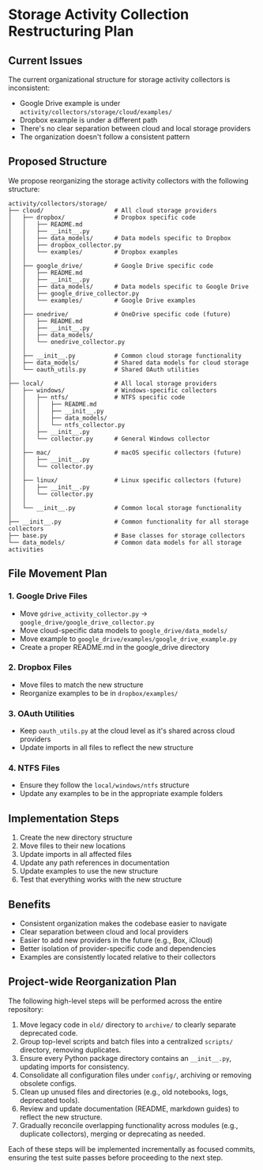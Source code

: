# Storage Activity Collection Restructuring Plan

## Current Issues
The current organizational structure for storage activity collectors is inconsistent:
- Google Drive example is under `activity/collectors/storage/cloud/examples/`
- Dropbox example is under a different path
- There's no clear separation between cloud and local storage providers
- The organization doesn't follow a consistent pattern

## Proposed Structure
We propose reorganizing the storage activity collectors with the following structure:

```
activity/collectors/storage/
├── cloud/                    # All cloud storage providers
│   ├── dropbox/              # Dropbox specific code
│   │   ├── README.md
│   │   ├── __init__.py
│   │   ├── data_models/      # Data models specific to Dropbox
│   │   ├── dropbox_collector.py
│   │   └── examples/         # Dropbox examples
│   │
│   ├── google_drive/         # Google Drive specific code
│   │   ├── README.md
│   │   ├── __init__.py
│   │   ├── data_models/      # Data models specific to Google Drive
│   │   ├── google_drive_collector.py
│   │   └── examples/         # Google Drive examples
│   │
│   ├── onedrive/             # OneDrive specific code (future)
│   │   ├── README.md
│   │   ├── __init__.py
│   │   ├── data_models/
│   │   └── onedrive_collector.py
│   │
│   ├── __init__.py           # Common cloud storage functionality
│   ├── data_models/          # Shared data models for cloud storage
│   └── oauth_utils.py        # Shared OAuth utilities
│
├── local/                    # All local storage providers
│   ├── windows/              # Windows-specific collectors
│   │   ├── ntfs/             # NTFS specific code
│   │   │   ├── README.md
│   │   │   ├── __init__.py
│   │   │   ├── data_models/
│   │   │   └── ntfs_collector.py
│   │   ├── __init__.py
│   │   └── collector.py      # General Windows collector
│   │
│   ├── mac/                  # macOS specific collectors (future)
│   │   ├── __init__.py
│   │   └── collector.py
│   │
│   ├── linux/                # Linux specific collectors (future)
│   │   ├── __init__.py
│   │   └── collector.py
│   │
│   └── __init__.py           # Common local storage functionality
│
├── __init__.py               # Common functionality for all storage collectors
├── base.py                   # Base classes for storage collectors
└── data_models/              # Common data models for all storage activities
```

## File Movement Plan

### 1. Google Drive Files
- Move `gdrive_activity_collector.py` → `google_drive/google_drive_collector.py`
- Move cloud-specific data models to `google_drive/data_models/`
- Move example to `google_drive/examples/google_drive_example.py`
- Create a proper README.md in the google_drive directory

### 2. Dropbox Files
- Move files to match the new structure
- Reorganize examples to be in `dropbox/examples/`

### 3. OAuth Utilities
- Keep `oauth_utils.py` at the cloud level as it's shared across cloud providers
- Update imports in all files to reflect the new structure

### 4. NTFS Files
- Ensure they follow the `local/windows/ntfs` structure
- Update any examples to be in the appropriate example folders

## Implementation Steps

1. Create the new directory structure
2. Move files to their new locations
3. Update imports in all affected files
4. Update any path references in documentation
5. Update examples to use the new structure
6. Test that everything works with the new structure

## Benefits

- Consistent organization makes the codebase easier to navigate
- Clear separation between cloud and local providers
- Easier to add new providers in the future (e.g., Box, iCloud)
- Better isolation of provider-specific code and dependencies
- Examples are consistently located relative to their collectors

## Project-wide Reorganization Plan

The following high-level steps will be performed across the entire repository:

1. Move legacy code in `old/` directory to `archive/` to clearly separate deprecated code.
2. Group top-level scripts and batch files into a centralized `scripts/` directory, removing duplicates.
3. Ensure every Python package directory contains an `__init__.py`, updating imports for consistency.
4. Consolidate all configuration files under `config/`, archiving or removing obsolete configs.
5. Clean up unused files and directories (e.g., old notebooks, logs, deprecated tools).
6. Review and update documentation (README, markdown guides) to reflect the new structure.
7. Gradually reconcile overlapping functionality across modules (e.g., duplicate collectors), merging or deprecating as needed.

Each of these steps will be implemented incrementally as focused commits, ensuring the test suite passes before proceeding to the next step.
